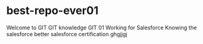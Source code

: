 # best-repo-ever01
Welcome to GIT
GIT knowledge
GIT 01
Working for Salesforce
Knowing the salesforce better
salesforce certification
ghgjjgj
